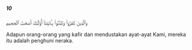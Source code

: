 ##### 10

<span class="ayah">وَٱلَّذِينَ كَفَرُوا۟ وَكَذَّبُوا۟ بِـَٔايَٰتِنَآ أُو۟لَٰٓئِكَ أَصْحَٰبُ ٱلْجَحِيمِ</span>

<span class="ayah_translation">Adapun orang-orang yang kafir dan mendustakan ayat-ayat Kami, mereka itu adalah penghuni neraka.</span>
